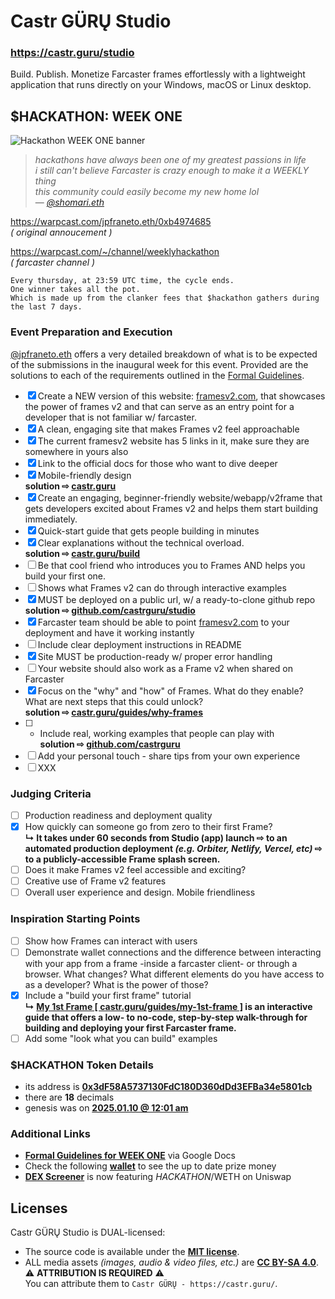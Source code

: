 # Castr GÜRŲ Studio

### https://castr.guru/studio

Build. Publish. Monetize Farcaster frames effortlessly with a lightweight application that runs directly on your Windows, macOS or Linux desktop.


## $HACKATHON: WEEK ONE

![Hackathon WEEK ONE banner](https://i.ibb.co/8dcFXRP/hackathon-week-one.jpg)

> _hackathons have always been one of my greatest passions in life_
<br />_i still can't believe Farcaster is crazy enough to make it a WEEKLY thing_
<br />_this community could easily become my new home lol_
<br />— [_@shomari.eth_](https://warpcast.com/shomari.eth)

https://warpcast.com/jpfraneto.eth/0xb4974685
<br />_( original annoucement )_

https://warpcast.com/~/channel/weeklyhackathon
<br />_( farcaster channel )_

```text
Every thursday, at 23:59 UTC time, the cycle ends.
One winner takes all the pot.
Which is made up from the clanker fees that $hackathon gathers during the last 7 days.
```

### Event Preparation and Execution

[@jpfraneto.eth](https://warpcast.com/jpfraneto.eth) offers a very detailed breakdown of what is to be expected of the submissions in the inaugural week for this event. Provided are the solutions to each of the requirements outlined in the [Formal Guidelines](https://docs.google.com/document/d/1AD-uVfWU27ko9zYLGCYbUhRAOJQZv2k3zKV2zrB67ik).

- [x] Create a NEW version of this website: [framesv2.com](https://framesv2.com/), that showcases the power of frames v2 and that can serve as an entry point for a developer that is not familiar w/ farcaster.
- [x] A clean, engaging site that makes Frames v2 feel approachable
- [x] The current framesv2 website has 5 links in it, make sure they
are somewhere in yours also
- [x] Link to the official docs for those who want to dive deeper
- [x] Mobile-friendly design
<br />__solution ⇨ [castr.guru](https://castr.guru/)__
- [x] Create an engaging, beginner-friendly website/webapp/v2frame that gets developers excited
about Frames v2 and helps them start building immediately.
- [x] Quick-start guide that gets people building in minutes
- [x] Clear explanations without the technical overload.
<br />__solution ⇨ [castr.guru/build](https://castr.guru/build/)__
- [ ] Be that cool friend who introduces you to Frames AND helps you build your first one.
- [ ] Shows what Frames v2 can do through interactive examples
- [x] MUST be deployed on a public url, w/ a ready-to-clone github repo
<br />__solution ⇨ [github.com/castrguru/studio](https://github.com/castrguru/studio/)__
- [x] Farcaster team should be able to point [framesv2.com](https://framesv2.com/) to your deployment and have it
working instantly
- [ ] Include clear deployment instructions in README
- [x] Site MUST be production-ready w/ proper error handling
- [ ] Your website should also work as a Frame v2 when shared on Farcaster
- [x] Focus on the "why" and "how" of Frames. What do they enable? What are next steps that
this could unlock?
<br />__solution ⇨ [castr.guru/guides/why-frames](https://castr.guru/guides/why-frames/)__
- [ ] - Include real, working examples that people can play with
<br />__solution ⇨ [github.com/castrguru](https://github.com/castrguru/)__
- [ ] Add your personal touch - share tips from your own experience
- [ ] XXX

### Judging Criteria
- [ ] Production readiness and deployment quality
- [x] How quickly can someone go from zero to their first Frame?
<br />__↳ It takes under 60 seconds from Studio (app) launch ⇨ to an automated production deployment _(e.g. Orbiter, Netlify, Vercel, etc)_ ⇨ to a publicly-accessible Frame splash screen.__
- [ ] Does it make Frames v2 feel accessible and exciting?
- [ ] Creative use of Frame v2 features
- [ ] Overall user experience and design. Mobile friendliness

### Inspiration Starting Points
- [ ] Show how Frames can interact with users
- [ ] Demonstrate wallet connections and the difference between interacting with your app from
a frame -inside a farcaster client- or through a browser. What changes? What different
elements do you have access to as a developer? What is the power of those?
- [x] Include a "build your first frame" tutorial
<br />__↳ [My 1st Frame [ castr.guru/guides/my-1st-frame ]](https://castr.guru/guides/my-1st-frame/) is an interactive guide that offers a low- to no-code, step-by-step walk-through for building and deploying your first Farcaster frame.__
- [ ] Add some "look what you can build" examples

### $HACKATHON Token Details

- its address is [__0x3dF58A5737130FdC180D360dDd3EFBa34e5801cb__](https://basescan.org/token/0x3dF58A5737130FdC180D360dDd3EFBa34e5801cb)
- there are __18__ decimals
- genesis was on [__2025.01.10 @ 12:01 am__](https://basescan.org/tx/0xdd792ccb3a7bfd35f1b32f1dfac352d7ea161e21cd8fdc1d52b4e87c1e88601a)

### Additional Links

- [__Formal Guidelines for WEEK ONE__](https://docs.google.com/document/d/1AD-uVfWU27ko9zYLGCYbUhRAOJQZv2k3zKV2zrB67ik) via Google Docs
- Check the following [__wallet__](https://basescan.org/address/0x838eB07d7F2De4a86f43D55d2817702686852BA8) to see the up to date prize money
- [__DEX Screener__](https://dexscreener.com/base/0x3dF58A5737130FdC180D360dDd3EFBa34e5801cb) is now featuring $HACKATHON/$WETH on Uniswap


## Licenses

Castr GÜRŲ Studio is DUAL-licensed:

- The source code is available under the [__MIT license__](LICENSE).
- ALL media assets _(images, audio & video files, etc.)_ are [__CC BY-SA 4.0__](https://creativecommons.org/licenses/by-sa/4.0/).
<br />⚠️ __ATTRIBUTION IS REQUIRED__ ⚠️
<br />You can attribute them to `Castr GÜRŲ - https://castr.guru/`.
